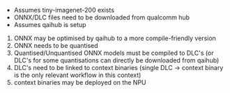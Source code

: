 - Assumes tiny-imagenet-200 exists
- ONNX/DLC files need to be downloaded from qualcomm hub
- Assumes qaihub is setup


1. ONNX may be optimised by qaihub to a more compile-friendly version
2. ONNX needs to be quantised
3. Quantised/Unquantised ONNX models must be compiled to DLC's (or DLC's for some quantisations can
directly be downloaded from qaihub)
4. DLC's need to be linked to context binaries (single DLC -> context binary is the only relevant
workflow in this context)
5. context binaries may be deployed on the NPU